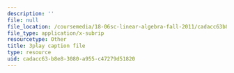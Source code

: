 ```yaml
---
description: ''
file: null
file_location: /coursemedia/18-06sc-linear-algebra-fall-2011/cadacc63b8e83080a955c47279d51820_JibVXBElKL0.srt
file_type: application/x-subrip
resourcetype: Other
title: 3play caption file
type: resource
uid: cadacc63-b8e8-3080-a955-c47279d51820
---
```

